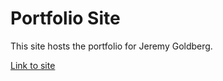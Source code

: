 # Portfolio Site

This site hosts the portfolio for Jeremy Goldberg.

[Link to site](https://whynot1597.github.io/)
 
